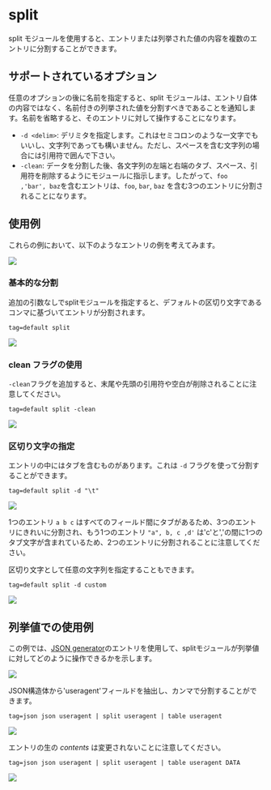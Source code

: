 # split

split モジュールを使用すると、エントリまたは列挙された値の内容を複数のエントリに分割することができます。

## サポートされているオプション

任意のオプションの後に名前を指定すると、split モジュールは、エントリ自体の内容ではなく、名前付きの列挙された値を分割すべきであることを通知します。名前を省略すると、そのエントリに対して操作することになります。

* `-d <delim>`: デリミタを指定します。これはセミコロンのような一文字でもいいし、文字列であっても構いません。ただし、スペースを含む文字列の場合には引用符で囲んで下さい。
* `-clean`: データを分割した後、各文字列の左端と右端のタブ、スペース、引用符を削除するようにモジュールに指示します。したがって、`foo   ,'bar', baz`を含むエントリは、`foo`, `bar`, `baz` を含む3つのエントリに分割されることになります。

## 使用例

これらの例において、以下のようなエントリの例を考えてみます。

![](data.png)

### 基本的な分割

追加の引数なしでsplitモジュールを指定すると、デフォルトの区切り文字であるコンマに基づいてエントリが分割されます。

```
tag=default split
```

![](s1.png)

### clean フラグの使用

`-clean`フラグを追加すると、末尾や先頭の引用符や空白が削除されることに注意してください。

```
tag=default split -clean
```

![](s2.png)

### 区切り文字の指定

エントリの中にはタブを含むものがあります。これは `-d` フラグを使って分割することができます。

```
tag=default split -d "\t"
```

![](s3.png)

1つのエントリ `a b c` はすべてのフィールド間にタブがあるため、3つのエントリにきれいに分割され、もう1つのエントリ `"a", b, c ,d'` は'c'と','の間に1つのタブ文字が含まれているため、2つのエントリに分割されることに注意してください。

区切り文字として任意の文字列を指定することもできます。

```
tag=default split -d custom
```

![](s4.png)

## 列挙値での使用例

この例では、[JSON generator](https://github.com/gravwell/generators)のエントリを使用して、splitモジュールが列挙値に対してどのように操作できるかを示します。

![](ev.png)

JSON構造体から'useragent'フィールドを抽出し、カンマで分割することができます。

```
tag=json json useragent | split useragent | table useragent
```

![](evdata.png)

エントリの生の *contents* は変更されないことに注意してください。

```
tag=json json useragent | split useragent | table useragent DATA
```

![](evcontents.png)
